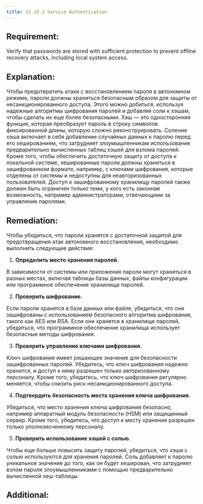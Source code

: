 ```yaml
---
title: V2.10.3 Service Authentication
---
```




## Requirement:

Verify that passwords are stored with sufficient protection to prevent offline recovery attacks, including local system access.

## Explanation:

Чтобы предотвратить атаки с восстановлением пароля в автономном режиме, пароли должны храниться безопасным образом для защиты от несанкционированного доступа. Этого можно добиться, используя надежные алгоритмы шифрования паролей и добавляя соли к хэшам, чтобы сделать их еще более безопасными. Хэш — это односторонняя функция, которая преобразует пароль в строку символов фиксированной длины, которую сложно реконструировать. Соление хэша включает в себя добавление случайных данных к паролю перед его хешированием, что затрудняет злоумышленникам использование предварительно вычисленных таблиц хэшей для взлома паролей. Кроме того, чтобы обеспечить достаточную защиту от доступа к локальной системе, хешированные пароли должны храниться в зашифрованном формате, например, с ключами шифрования, которые отделены от системы и недоступны для неавторизованных пользователей. Доступ к зашифрованному хранилищу паролей также должен быть ограничен только теми, у кого есть законная возможность, например администраторами, отвечающими за управление паролями.


## Remediation:


Чтобы убедиться, что пароли хранятся с достаточной защитой для предотвращения атак автономного восстановления, необходимо выполнить следующие действия:

1. **Определить место хранения паролей.**

В зависимости от системы или приложения пароли могут храниться в разных местах, включая таблицы базы данных, файлы конфигурации или программное обеспечение хранилища паролей.

2. **Проверить шифрование.**

Если пароли хранятся в базе данных или файле, убедиться, что они зашифрованы с использованием безопасного алгоритма шифрования, такого как AES или RSA. Если они хранятся в хранилище паролей, убедиться, что программное обеспечение хранилища использует безопасные методы шифрования.

3. **Проверить управление ключами шифрования.**

Ключ шифрования имеет решающее значение для безопасности зашифрованных паролей. Убедитесь, что ключ шифрования надежно хранится, и доступ к нему разрешен только авторизованному персоналу. Кроме того, убедитесь, что ключ шифрования регулярно меняется, чтобы снизить риск несанкционированного доступа.

4. **Подтвердить безопасность места хранения ключа шифрования.**

Убедиться, что место хранения ключа шифрования безопасно, например аппаратный модуль безопасности (HSM) или защищенный сервер. Кроме того, убедитесь, что доступ к месту хранения разрешен только уполномоченному персоналу.

5. **Проверить использование хэшей с солью.**

Чтобы еще больше повысить защиту паролей, убедиться, что хэши с солью используются для хранения паролей. Соль добавляет к паролю уникальное значение до того, как он будет хеширован, что затрудняет взлом пароля злоумышленниками с помощью предварительно вычисленной хеш-таблицы. 


## Additional:




